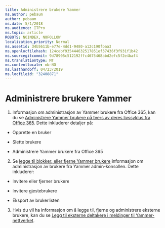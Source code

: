```yaml
---
title: Administrere brukere Yammer
ms.author: pebaum
author: pebaum
ms.date: 5/1/2018
ms.audience: ITPro
ms.topic: article
ROBOTS: NOINDEX, NOFOLLOW
localization_priority: Normal
ms.assetid: 34b5611b-e77e-4dd1-9480-a12c190fbaa3
ms.openlocfilehash: 124cebf935444632517851ef37436f3f931f1b42
ms.sourcegitcommit: 9d78905c512192ffc4675468abd2efc5f2e4baf4
ms.translationtype: MT
ms.contentlocale: nb-NO
ms.lasthandoff: 04/23/2019
ms.locfileid: "32408871"
---
```

# <a name="managing-yammer-users"></a>Administrere brukere Yammer

1. Informasjon om administrasjon av Yammer brukere fra Office 365, kan du se [Administrere Yammer brukere på tvers av deres livssyklus fra Office 365](https://support.office.com/article/6c4c8fff-6444-404a-bffc-f9da0bcc3039). Dette inkluderer detaljer på:
    
  - Opprette en bruker
    
  - Slette brukere
    
  - Administrere Yammer brukere fra Office 365
    
2. Se [legge til blokker, eller fjerne Yammer brukere](http://alchemyportal.azurewebsites.net/Rule/ManageYammer%20users%20across%20their%20lifecycle%20from%20Office%20365) informasjon om administrasjon av brukere fra Yammer admin-konsollen. Dette inkluderer: 
    
  - Invitere eller fjerner brukere
    
  - Invitere gjestebrukere
    
  - Eksport av brukerlisten
    
3. Hvis du vil ha informasjon om å legge til, fjerne og administrere eksterne brukere, kan du se [Legg til eksterne deltakere i meldinger til Yammer-nettverket](https://support.office.com/article/423653bb-86b2-4eac-9d7e-dca121f7c16c).
    

